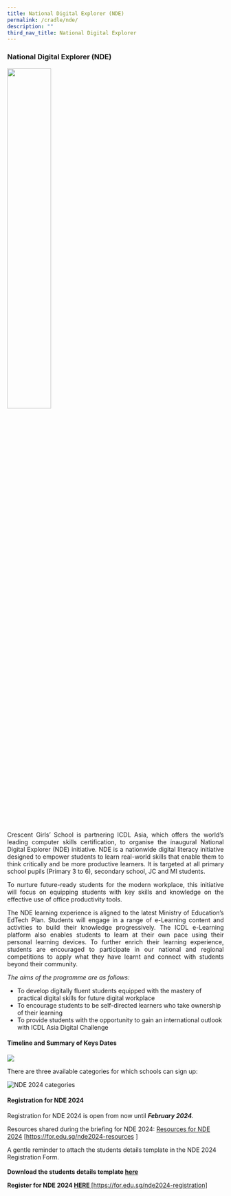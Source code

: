 ```yaml
---
title: National Digital Explorer (NDE)
permalink: /cradle/nde/
description: ""
third_nav_title: National Digital Explorer
---
```

### **National Digital Explorer (NDE)**

<img src="/images/nde1.png" style="width:45%">

<p style="text-align:justify;">Crescent Girls’ School is partnering ICDL Asia, which offers the world’s leading computer skills certification, to organise the inaugural National Digital Explorer (NDE) initiative. NDE is a nationwide digital literacy initiative designed to empower students to learn real-world skills that enable them to think critically and be more productive learners. It is targeted at all primary school pupils (Primary 3 to 6), secondary school, JC and MI students. </p>

<p style="text-align:justify;">To nurture future-ready students for the modern workplace, this initiative will focus on equipping students with key skills and knowledge on the effective use of office productivity tools.</p>

<p style="text-align:justify;"> The NDE learning experience is aligned to the latest Ministry of Education’s EdTech Plan. Students will engage in a range of e-Learning content and activities to build their knowledge progressively. The ICDL e-Learning platform also enables students to learn at their own pace using their personal learning devices. To further enrich their learning experience, students are encouraged to participate in our national and regional competitions to apply what they have learnt and connect with students beyond their community. </p>

*The aims of the programme are as follows:*<br>
* To develop digitally fluent students equipped with the mastery of practical digital skills for future digital workplace<br>
* To encourage students to be self-directed learners who take ownership of their learning<br>
* To provide students with the opportunity to gain an international outlook with ICDL Asia Digital Challenge<br>


#### **Timeline and Summary of Keys Dates** ####

![](/images/nde%202024%20timeline.png)

There are three available categories for which schools can sign up:

![NDE 2024 categories](/images/nde%202024%20categories.png)




#### **Registration for NDE 2024** ####

Registration for NDE 2024 is open from now until ***February 2024***. <br>

Resources shared during the briefing for NDE 2024: [Resources for NDE 2024](https://for.edu.sg/nde2024-resources ) [https://for.edu.sg/nde2024-resources ]

A gentle reminder to attach the students details template in the NDE 2024 Registration Form.<br>
<br> 
**Download the students details template [here](https://livecrescentedu-my.sharepoint.com/:x:/g/personal/foo_wen_yeow_crescent_edu_sg/EZ4RNnICjBhAoG3DM0gQkjoBM28Vx1oAGHOnmIbndOXjFw?e=eQSn8h)** 

**Register for NDE 2024 [HERE ](https://for.edu.sg/nde2024-registration)**[https://for.edu.sg/nde2024-registration]